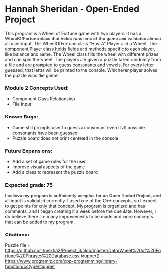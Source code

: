 # Hannah Sheridan - Open-Ended Project
This program is a Wheel of Fortune game with two players. It has a WheelOfFortune class that holds functions of the game and validates almost all user input. The WheelOfFortune class "Has-A" Player and a Wheel. The component Player class holds fields and methods specific to each player, like balance and name. The Wheel class fills the wheel with different prizes and can spin the wheel. The players are given a puzzle taken randomly from a file and are prompted to guess consonants and vowels. For every letter guessed, that letter will be printed to the console. Whichever player solves the puzzle wins the game! 

### Module 2 Concepts Used:
* Component Class Relationship
* File Input

### Known Bugs:
* Game still prompts user to guess a consonant even if all possible consonants have been guessed
* Puzzle board does not print centered in the console

### Future Expansions:
* Add a set of game rules for the user
* Improve visual aspects of the game
* Add a class to represent the puzzle board

### Expected grade: 75
I believe my program is sufficiently complex for an Open-Ended Project, and all input is validated correctly. I used one of the C++ concepts, so I expect to get points for only that concept. My program is organized and has comments, and I began creating it a week before the due date. However, I do believe there are many improvements to be made and more concepts that can be added to my program. 

### Citations:
Puzzle file - https://github.com/nelkha2/Project_3/blob/master/Data/Wheel%20of%20Fortune%20Phrases%20Database.csv
toupper() - https://www.programiz.com/cpp-programming/library-function/cctype/toupper

